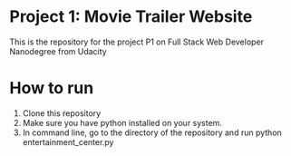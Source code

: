 # Project 1: Movie Trailer Website
This is the repository for the project P1 on Full Stack Web Developer Nanodegree from Udacity

# How to run
1. Clone this repository
2. Make sure you have python installed on your system.
3. In command line, go to the directory of the repository and run python entertainment_center.py
